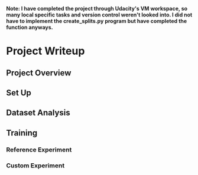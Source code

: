 __Note: I have completed the project through Udacity's VM workspace, so many local specific tasks and version control weren't looked into. I did not have to implement the create_splits.py program but have completed the function anyways.__ 
# Project Writeup

## Project Overview

## Set Up

## Dataset Analysis

## Training
### Reference Experiment
### Custom Experiment
